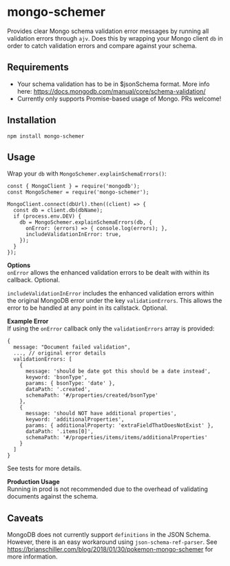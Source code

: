 # mongo-schemer

Provides clear Mongo schema validation error messages by running all validation errors through `ajv`. Does this by wrapping your Mongo client `db` in order to catch validation errors and compare against your schema.

## Requirements

- Your schema validation has to be in $jsonSchema format. More info here: https://docs.mongodb.com/manual/core/schema-validation/
- Currently only supports Promise-based usage of Mongo. PRs welcome!

## Installation

```
npm install mongo-schemer
```

## Usage

Wrap your `db` with `MongoSchemer.explainSchemaErrors()`:

```
const { MongoClient } = require('mongodb');
const MongoSchemer = require('mongo-schemer');

MongoClient.connect(dbUrl).then((client) => {
  const db = client.db(dbName);
  if (process.env.DEV) {
    db = MongoSchemer.explainSchemaErrors(db, {
      onError: (errors) => { console.log(errors); },
      includeValidationInError: true,
    });
  }
});
```
**Options**  
`onError` allows the enhanced validation errors to be dealt with within its callback. Optional.

`includeValidationInError` includes the enhanced validation errors within the original MongoDB error under the key `validationErrors`. This allows the error to be handled at any point in its callstack. Optional.

**Example Error**  
If using the `onError` callback only the `validationErrors` array is provided:
```
{
  message: "Document failed validation",
  ..., // original error details
  validationErrors: [
    {
      message: 'should be date got this should be a date instead',
      keyword: 'bsonType',
      params: { bsonType: 'date' },
      dataPath: '.created',
      schemaPath: '#/properties/created/bsonType'
    },
    {
      message: 'should NOT have additional properties',
      keyword: 'additionalProperties',
      params: { additionalProperty: 'extraFieldThatDoesNotExist' },
      dataPath: '.items[0]',
      schemaPath: '#/properties/items/items/additionalProperties'
    }
  ]
}
```
See tests for more details.

**Production Usage**  
Running in prod is not recommended due to the overhead of validating documents against the schema.

## Caveats

MongoDB does not currently support `definitions` in the JSON Schema. However, there is an easy workaround using `json-schema-ref-parser`. See https://brianschiller.com/blog/2018/01/30/pokemon-mongo-schemer for more information.